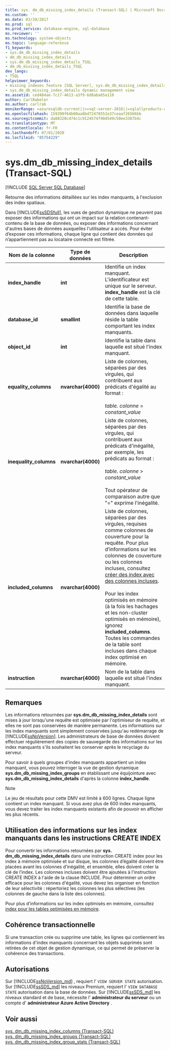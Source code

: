 ```yaml
---
title: sys. dm_db_missing_index_details (Transact-SQL) | Microsoft Docs
ms.custom: ''
ms.date: 03/20/2017
ms.prod: sql
ms.prod_service: database-engine, sql-database
ms.reviewer: ''
ms.technology: system-objects
ms.topic: language-reference
f1_keywords:
- sys.dm_db_missing_index_details
- dm_db_missing_index_details
- sys.dm_db_missing_index_details_TSQL
- dm_db_missing_index_details_TSQL
dev_langs:
- TSQL
helpviewer_keywords:
- missing indexes feature [SQL Server], sys.dm_db_missing_index_details dynamic management view
- sys.dm_db_missing_index_details dynamic management view
ms.assetid: ced484ae-7c17-4613-a3f9-6d8aba65a110
author: CarlRabeler
ms.author: carlrab
monikerRange: =azuresqldb-current||>=sql-server-2016||=sqlallproducts-allversions||>=sql-server-linux-2017||=azuresqldb-mi-current
ms.openlocfilehash: 159390f64b00aa8bd72478552e37ceaaf26566bb
ms.sourcegitcommit: da88320c474c1c9124574f90d549c50ee3387b4c
ms.translationtype: MT
ms.contentlocale: fr-FR
ms.lasthandoff: 07/01/2020
ms.locfileid: "85754229"
---
```

# <a name="sysdm_db_missing_index_details-transact-sql"></a>sys.dm_db_missing_index_details (Transact-SQL)
[!INCLUDE [SQL Server SQL Database](../../includes/applies-to-version/sql-asdb.md)]

  Retourne des informations détaillées sur les index manquants, à l'exclusion des index spatiaux.  
  
 Dans [!INCLUDE[ssSDSfull](../../includes/sssdsfull-md.md)], les vues de gestion dynamique ne peuvent pas exposer des informations qui ont un impact sur la relation contenant-contenu de la base de données, ou exposer des informations concernant d'autres bases de données auxquelles l'utilisateur a accès. Pour éviter d’exposer ces informations, chaque ligne qui contient des données qui n’appartiennent pas au locataire connecté est filtrée.  

  
|Nom de la colonne|Type de données|Description|  
|-----------------|---------------|-----------------|  
|**index_handle**|**int**|Identifie un index manquant. L'identificateur est unique sur le serveur. **index_handle** est la clé de cette table.|  
|**database_id**|**smallint**|Identifie la base de données dans laquelle réside la table comportant les index manquants.|  
|**object_id**|**int**|Identifie la table dans laquelle est situé l'index manquant.|  
|**equality_columns**|**nvarchar(4000)**|Liste de colonnes, séparées par des virgules, qui contribuent aux prédicats d'égalité au format :<br /><br /> *table. colonne*  = *constant_value*|  
|**inequality_columns**|**nvarchar(4000)**|Liste de colonnes, séparées par des virgules, qui contribuent aux prédicats d'inégalité, par exemple, les prédicats au format :<br /><br /> *table. colonne*  >  *constant_value*<br /><br /> Tout opérateur de comparaison autre que "=" exprime l'inégalité.|  
|**included_columns**|**nvarchar(4000)**|Liste de colonnes, séparées par des virgules, requises comme colonnes de couverture pour la requête. Pour plus d’informations sur les colonnes de couverture ou les colonnes incluses, consultez [créer des index avec des colonnes incluses](../../relational-databases/indexes/create-indexes-with-included-columns.md).<br /><br /> Pour les index optimisés en mémoire (à la fois les hachages et les non-cluster optimisés en mémoire), ignorez **included_columns**. Toutes les commandes de la table sont incluses dans chaque index optimisé en mémoire.|  
|**instruction**|**nvarchar(4000)**|Nom de la table dans laquelle est situé l'index manquant.|  
  
## <a name="remarks"></a>Remarques  
 Les informations retournées par **sys.dm_db_missing_index_details** sont mises à jour lorsqu'une requête est optimisée par l'optimiseur de requête, et elles ne sont pas conservées de manière permanente. Les informations sur les index manquants sont simplement conservées jusqu'au redémarrage de [!INCLUDE[ssNoVersion](../../includes/ssnoversion-md.md)]. Les administrateurs de base de données doivent effectuer régulièrement des copies de sauvegarde des informations sur les index manquants s'ils souhaitent les conserver après le recyclage du serveur.  
  
 Pour savoir à quels groupes d'index manquants appartient un index manquant, vous pouvez interroger la vue de gestion dynamique **sys.dm_db_missing_index_groups** en établissant une équijointure avec **sys.dm_db_missing_index_details** d'après la colonne **index_handle**.  

  >[!NOTE]
  >Le jeu de résultats pour cette DMV est limité à 600 lignes. Chaque ligne contient un index manquant. Si vous avez plus de 600 index manquants, vous devez traiter les index manquants existants afin de pouvoir en afficher les plus récents. 
  
## <a name="using-missing-index-information-in-create-index-statements"></a>Utilisation des informations sur les index manquants dans les instructions CREATE INDEX  
 Pour convertir les informations retournées par **sys. dm_db_missing_index_details** dans une instruction CREATE index pour les index à mémoire optimisée et sur disque, les colonnes d’égalité doivent être placées avant les colonnes d’inégalité, et ensemble, elles doivent créer la clé de l’index. Les colonnes incluses doivent être ajoutées à l'instruction CREATE INDEX à l'aide de la clause INCLUDE. Pour déterminer un ordre efficace pour les colonnes d'égalité, vous devez les organiser en fonction de leur sélectivité : répertoriez les colonnes les plus sélectives (les colonnes de gauche dans la liste des colonnes).  
  
 Pour plus d’informations sur les index optimisés en mémoire, consultez [index pour les tables optimisées en mémoire](../../relational-databases/in-memory-oltp/indexes-for-memory-optimized-tables.md).  
  
## <a name="transaction-consistency"></a>Cohérence transactionnelle  
 Si une transaction crée ou supprime une table, les lignes qui contiennent les informations d'index manquants concernant les objets supprimés sont retirées de cet objet de gestion dynamique, ce qui permet de préserver la cohérence des transactions.  
  
## <a name="permissions"></a>Autorisations

Sur [!INCLUDE[ssNoVersion_md](../../includes/ssnoversion-md.md)] , requiert l' `VIEW SERVER STATE` autorisation.   
Sur [!INCLUDE[ssSDS_md](../../includes/sssds-md.md)] les niveaux Premium, requiert l' `VIEW DATABASE STATE` autorisation dans la base de données. Sur [!INCLUDE[ssSDS_md](../../includes/sssds-md.md)] les niveaux standard et de base, nécessite l' **administrateur du serveur** ou un compte d' **administrateur Azure Active Directory** .   

## <a name="see-also"></a>Voir aussi  
 [sys. dm_db_missing_index_columns &#40;Transact-SQL&#41;](../../relational-databases/system-dynamic-management-views/sys-dm-db-missing-index-columns-transact-sql.md)   
 [sys. dm_db_missing_index_groups &#40;Transact-SQL&#41;](../../relational-databases/system-dynamic-management-views/sys-dm-db-missing-index-groups-transact-sql.md)   
 [sys. dm_db_missing_index_group_stats &#40;Transact-SQL&#41;](../../relational-databases/system-dynamic-management-views/sys-dm-db-missing-index-group-stats-transact-sql.md)  
  
  
